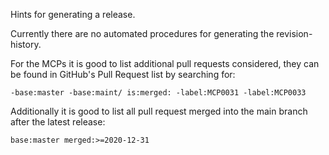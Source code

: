 Hints for generating a release.

Currently there are no automated procedures for generating the revision-history.

For the MCPs it is good to list additional pull requests considered, they can be found in GitHub's Pull Request list by searching for:
```
-base:master -base:maint/ is:merged: -label:MCP0031 -label:MCP0033 
```
Additionally it is good to list all pull request merged into the main branch after the latest release:
```
base:master merged:>=2020-12-31
```